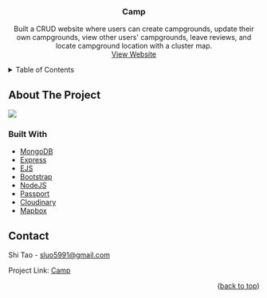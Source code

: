 <div id="top"></div>

<br />
<div align="center">

<h3 align="center">Camp</h3>

  <p align="center">
    Built a CRUD website where users can create campgrounds, update their own campgrounds, view other users' campgrounds, leave reviews, and locate campground location with a cluster map. 
    <br />
    <a href="https://boiling-forest-08773.herokuapp.com/">View Website</a>
    </p>
</div>

<!-- TABLE OF CONTENTS -->
<details>
  <summary>Table of Contents</summary>
  <ol>
    <li>
      <a href="#about-the-project">About The Project</a>
      <ul>
        <li><a href="#built-with">Built With</a></li>
      </ul>
    </li>
    <li><a href="#contact">Contact</a></li>
  </ol>
</details>

<!-- ABOUT THE PROJECT -->
## About The Project

<img src="https://github.com/SLuo490/camp/blob/master/Camp%20Landing%20Page.png">

### Built With

* [MongoDB](https://www.mongodb.com/)
* [Express](https://expressjs.com/)
* [EJS](https://ejs.co/)
* [Bootstrap](https://getbootstrap.com)
* [NodeJS](https://nodejs.org/en/)
* [Passport](https://www.passportjs.org/)
* [Cloudinary](https://cloudinary.com/)
* [Mapbox](https://www.mapbox.com/)

<!-- CONTACT -->
## Contact

Shi Tao - sluo5991@gmail.com

Project Link: [Camp](https://github.com/SLuo490/camp)

<p align="right">(<a href="#top">back to top</a>)</p>
